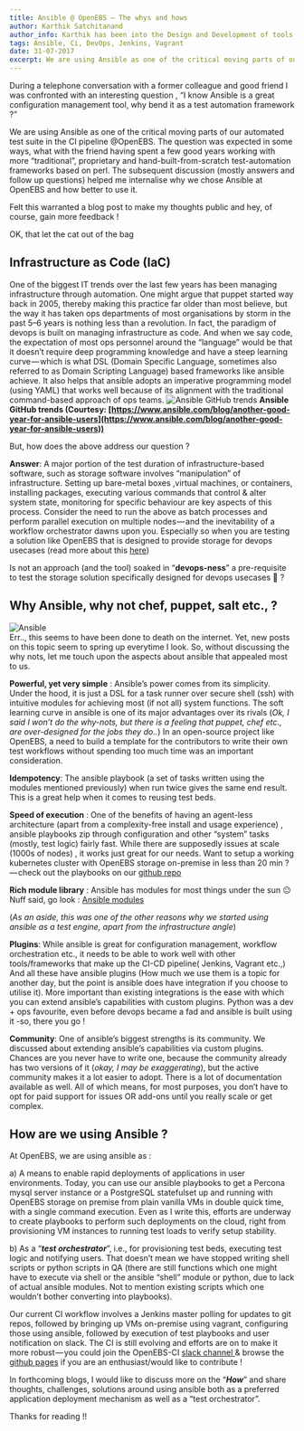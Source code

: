 ```yaml
---
title: Ansible @ OpenEBS — The whys and hows
author: Karthik Satchitanand
author_info: Karthik has been into the Design and Development of tools for infrastructure as code, software testing performance & benchmarking & chaos engineering.
tags: Ansible, Ci, DevOps, Jenkins, Vagrant
date: 31-07-2017
excerpt: We are using Ansible as one of the critical moving parts of our automated test suite in the CI pipeline @OpenEBS. The question was expected in some ways,
---
```


During a telephone conversation with a former colleague and good friend I was confronted with an interesting question , “I know Ansible is a great configuration management tool, why bend it as a test automation framework ?”

We are using Ansible as one of the critical moving parts of our automated test suite in the CI pipeline @OpenEBS. The question was expected in some ways, what with the friend having spent a few good years working with more “traditional”, proprietary and hand-built-from-scratch test-automation frameworks based on perl. The subsequent discussion (mostly answers and follow up questions) helped me internalise why we chose Ansible at OpenEBS and how better to use it.

Felt this warranted a blog post to make my thoughts public and hey, of course, gain more feedback !

OK, that let the cat out of the bag

## Infrastructure as Code (IaC)

One of the biggest IT trends over the last few years has been managing infrastructure through automation. One might argue that puppet started way back in 2005, thereby making this practice far older than most believe, but the way it has taken ops departments of most organisations by storm in the past 5–6 years is nothing less than a revolution. In fact, the paradigm of devops is built on managing infrastructure as code. And when we say code, the expectation of most ops personnel around the “language” would be that it doesn’t require deep programming knowledge and have a steep learning curve — which is what DSL (Domain Specific Language, sometimes also referred to as Domain Scripting Language) based frameworks like ansible achieve. It also helps that ansible adopts an imperative programming model (using YAML) that works well because of its alignment with the traditional command-based approach of ops teams.
![Ansible GitHub trends ](https://cdn-images-1.medium.com/max/800/1*7Di79EF1SxNqF0F0KD1E-A.jpeg)
**Ansible GitHub trends (Courtesy: [https://www.ansible.com/blog/another-good-year-for-ansible-users](https://www.ansible.com/blog/another-good-year-for-ansible-users))**  

But, how does the above address our question ? 

**Answer**: A major portion of the test duration of infrastructure-based software, such as storage software involves “manipulation” of infrastructure. Setting up bare-metal boxes ,virtual machines, or containers, installing packages, executing various commands that control & alter system state, monitoring for specific behaviour are key aspects of this process. Consider the need to run the above as batch processes and perform parallel execution on multiple nodes — and the inevitability of a workflow orchestrator dawns upon you. Especially so when you are testing a solution like OpenEBS that is designed to provide storage for devops usecases (read more about this [here](https://blog.openebs.io/storage-infrastructure-as-code-using-openebs-6a76b37aebe6))

Is not an approach (and the tool) soaked in “**devops-ness**” a pre-requisite to test the storage solution specifically designed for devops usecases 🙂 ?

## Why Ansible, why not chef, puppet, salt etc., ?
![Ansible](https://cdn-images-1.medium.com/max/800/0*NQOK_gId-YBZMe02.png)  
Err.., this seems to have been done to death on the internet. Yet, new posts on this topic seem to spring up everytime I look. So, without discussing the why nots, let me touch upon the aspects about ansible that appealed most to us.

**Powerful, yet very simple** : Ansible’s power comes from its simplicity. Under the hood, it is just a DSL for a task runner over secure shell (ssh) with intuitive modules for achieving most (if not all) system functions. The soft learning curve in ansible is one of its major advantages over its rivals (*Ok, I said I won’t do the why-nots, but there is a feeling that puppet, chef etc., are over-designed for the jobs they do..*) In an open-source project like OpenEBS, a need to build a template for the contributors to write their own test workflows without spending too much time was an important consideration.

**Idempotency**: The ansible playbook (a set of tasks written using the modules mentioned previously) when run twice gives the same end result. This is a great help when it comes to reusing test beds.

**Speed of execution** : One of the benefits of having an agent-less architecture (apart from a complexity-free install and usage experience) , ansible playbooks zip through configuration and other “system” tasks (mostly, test logic) fairly fast. While there are supposedly issues at scale (1000s of nodes) , it works just great for our needs. Want to setup a working kubernetes cluster with OpenEBS storage on-premise in less than 20 min ? — check out the playbooks on our [github repo](https://github.com/openebs/openebs/blob/master/e2e/ansible/openebs-on-premise-deployment-guide.md)

**Rich module library** : Ansible has modules for most things under the sun 😐 Nuff said, go look : [Ansible modules](http://docs.ansible.com/ansible/latest/modules_by_category.html)

(*As an aside, this was one of the other reasons why we started using ansible as a test engine, apart from the infrastructure angle*)

**Plugins**: While ansible is great for configuration management, workflow orchestration etc., it needs to be able to work well with other tools/frameworks that make up the CI-CD pipeline( Jenkins, Vagrant etc.,) And all these have ansible plugins (How much we use them is a topic for another day, but the point is ansible does have integration if you choose to utilise it). More important than existing integrations is the ease with which you can extend ansible’s capabilities with custom plugins. Python was a dev + ops favourite, even before devops became a fad and ansible is built using it -so, there you go !

**Community**: One of ansible’s biggest strengths is its community. We discussed about extending ansible’s capabilities via custom plugins. Chances are you never have to write one, because the community already has two versions of it (*okay, I may be exaggerating*), but the active community makes it a lot easier to adopt. There is a lot of documentation available as well. All of which means, for most purposes, you don’t have to opt for paid support for issues OR add-ons until you really scale or get complex.

## How are we using Ansible ?

At OpenEBS, we are using ansible as :

a) A means to enable rapid deployments of applications in user environments. Today, you can use our ansible playbooks to get a Percona mysql server instance or a PostgreSQL statefulset up and running with OpenEBS storage on premise from plain vanilla VMs in double quick time, with a single command execution. Even as I write this, efforts are underway to create playbooks to perform such deployments on the cloud, right from provisioning VM instances to running test loads to verify setup stability.

b) As a “***test orchestrator***”, i.e., for provisioning test beds, executing test logic and notifying users. That doesn’t mean we have stopped writing shell scripts or python scripts in QA (there are still functions which one might have to execute via shell or the ansible “shell” module or python, due to lack of actual ansible modules. Not to mention existing scripts which one wouldn’t bother converting into playbooks).

Our current CI workflow involves a Jenkins master polling for updates to git repos, followed by bringing up VMs on-premise using vagrant, configuring those using ansible, followed by execution of test playbooks and user notification on slack. The CI is still evolving and efforts are on to make it more robust — you could join the OpenEBS-CI [slack channel ](http://slack.openebs.io/)& browse the [github pages](https://github.com/openebs/openebs/tree/master/e2e) if you are an enthusiast/would like to contribute !

In forthcoming blogs, I would like to discuss more on the “***How***” and share thoughts, challenges, solutions around using ansible both as a preferred application deployment mechanism as well as a “test orchestrator”.

Thanks for reading !!
